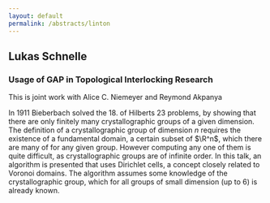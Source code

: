 ```yaml
---
layout: default
permalink: /abstracts/linton
---
```


## Lukas Schnelle

### Usage of GAP in Topological Interlocking Research

This is joint work with Alice C. Niemeyer and Reymond Akpanya

In 1911 Bieberbach solved the 18. of Hilberts 23 problems, by showing that there are only finitely many crystallographic groups of a given dimension. The definition of a crystallographic group of dimension $n$ requires the existence of a fundamental domain, a certain subset of $\R^n$, which there are many of for any given group. However computing any one of them is quite difficult, as crystallographic groups are of infinite order. In this talk, an algorithm is presented that uses Dirichlet cells, a concept closely related to Voronoi domains. The algorithm assumes some knowledge of the crystallographic group, which for all groups of small dimension (up to 6) is already known.


